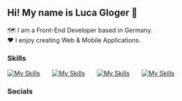 ## Hi! My name is Luca Gloger 👋
🗺️ I am a Front-End Developer based in Germany.<br>
♥️ I enjoy creating Web & Mobile Applications.

### Skills
[![My Skills](https://skillicons.dev/icons?i=html,css)](https://skillicons.dev) &nbsp;&nbsp;&nbsp;&nbsp;&nbsp; [![My Skills](https://skillicons.dev/icons?i=js,react,discordjs)](https://skillicons.dev) &nbsp;&nbsp;&nbsp;&nbsp;&nbsp; [![My Skills](https://skillicons.dev/icons?i=kotlin)](https://skillicons.dev) &nbsp;&nbsp;&nbsp;&nbsp;&nbsp; [![My Skills](https://skillicons.dev/icons?i=figma)](https://skillicons.dev)

### Socials
